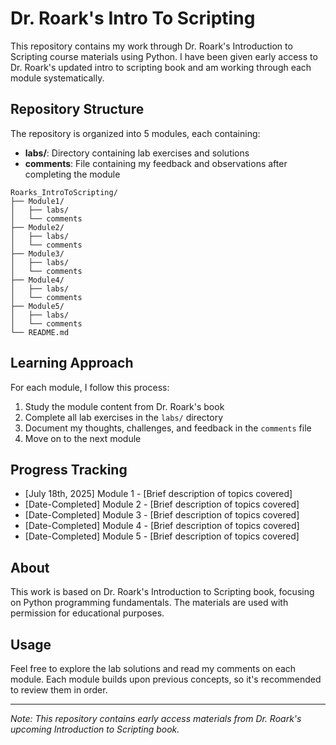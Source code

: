 # Dr. Roark's Intro To Scripting

This repository contains my work through Dr. Roark's Introduction to Scripting course materials using Python. I have been given early access to Dr. Roark's updated intro to scripting book and am working through each module systematically.

## Repository Structure

The repository is organized into 5 modules, each containing:
- **labs/**: Directory containing lab exercises and solutions
- **comments**: File containing my feedback and observations after completing the module

```
Roarks_IntroToScripting/
├── Module1/
│   ├── labs/
│   └── comments
├── Module2/
│   ├── labs/
│   └── comments
├── Module3/
│   ├── labs/
│   └── comments
├── Module4/
│   ├── labs/
│   └── comments
├── Module5/
│   ├── labs/
│   └── comments
└── README.md
```

## Learning Approach

For each module, I follow this process:
1. Study the module content from Dr. Roark's book
2. Complete all lab exercises in the `labs/` directory
3. Document my thoughts, challenges, and feedback in the `comments` file
4. Move on to the next module

## Progress Tracking

- [July 18th, 2025] Module 1 - [Brief description of topics covered]
- [Date-Completed] Module 2 - [Brief description of topics covered]
- [Date-Completed] Module 3 - [Brief description of topics covered]
- [Date-Completed] Module 4 - [Brief description of topics covered]
- [Date-Completed] Module 5 - [Brief description of topics covered]

## About

This work is based on Dr. Roark's Introduction to Scripting book, focusing on Python programming fundamentals. The materials are used with permission for educational purposes.

## Usage

Feel free to explore the lab solutions and read my comments on each module. Each module builds upon previous concepts, so it's recommended to review them in order.

---

*Note: This repository contains early access materials from Dr. Roark's upcoming Introduction to Scripting book.*